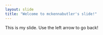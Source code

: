 ```yaml
---
layout: slide
title: "Welcome to mckennabutler's slide!"
---
```

This is my slide.
Use the left arrow to go back!
